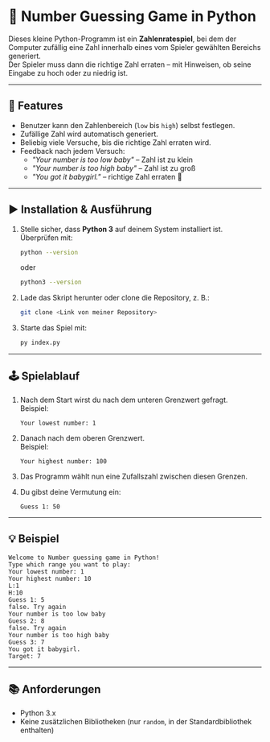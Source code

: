 # 🎲 Number Guessing Game in Python

Dieses kleine Python-Programm ist ein **Zahlenratespiel**, bei dem der Computer zufällig eine Zahl innerhalb eines vom Spieler gewählten Bereichs generiert.  
Der Spieler muss dann die richtige Zahl erraten – mit Hinweisen, ob seine Eingabe zu hoch oder zu niedrig ist.

---

## 📌 Features
- Benutzer kann den Zahlenbereich (`low` bis `high`) selbst festlegen.
- Zufällige Zahl wird automatisch generiert.
- Beliebig viele Versuche, bis die richtige Zahl erraten wird.
- Feedback nach jedem Versuch:
  - _"Your number is too low baby"_ – Zahl ist zu klein
  - _"Your number is too high baby"_ – Zahl ist zu groß
  - _"You got it babygirl."_ – richtige Zahl erraten 🎉

---

## ▶️ Installation & Ausführung

1. Stelle sicher, dass **Python 3** auf deinem System installiert ist.  
   Überprüfen mit:

   ```bash
   python --version
   ```

   oder

   ```bash
   python3 --version
   ```

2. Lade das Skript herunter oder clone die Repository, z. B.:

   ```bash
   git clone <Link von meiner Repository>
   ```

3. Starte das Spiel mit:

   ```bash
   py index.py
   ```

---

## 🕹️ Spielablauf

1. Nach dem Start wirst du nach dem unteren Grenzwert gefragt.  
   Beispiel:  

   ```text
   Your lowest number: 1
   ```

2. Danach nach dem oberen Grenzwert.  
   Beispiel:  

   ```text
   Your highest number: 100
   ```

3. Das Programm wählt nun eine Zufallszahl zwischen diesen Grenzen.

4. Du gibst deine Vermutung ein:  

   ```text
   Guess 1: 50
   ```

---

## 💡 Beispiel

```text
Welcome to Number guessing game in Python!
Type which range you want to play: 
Your lowest number: 1
Your highest number: 10
L:1
H:10
Guess 1: 5
false. Try again
Your number is too low baby
Guess 2: 8
false. Try again
Your number is too high baby
Guess 3: 7
You got it babygirl.
Target: 7
```

---

## 📚 Anforderungen

- Python 3.x
- Keine zusätzlichen Bibliotheken (nur `random`, in der Standardbibliothek enthalten)
